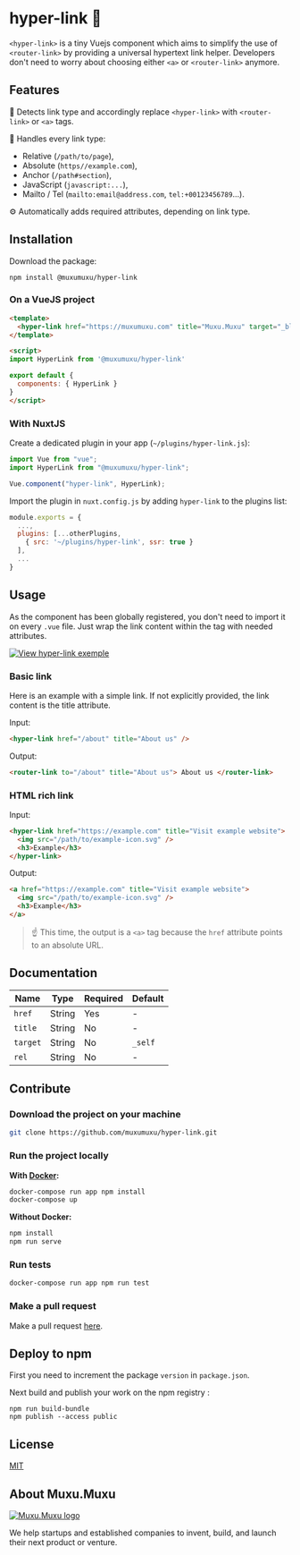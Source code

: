 # hyper-link 🔗

`<hyper-link>` is a tiny Vuejs component which aims to simplify the use of `<router-link>` by providing a universal hypertext link helper. Developers don't need to worry about choosing either `<a>` or `<router-link>` anymore.

## Features

🔎 Detects link type and accordingly replace `<hyper-link>` with `<router-link>` or `<a>` tags.

🔌 Handles every link type:

- Relative (`/path/to/page`),
- Absolute (`https//example.com`),
- Anchor (`/path#section`),
- JavaScript (`javascript:...`),
- Mailto / Tel (`mailto:email@address.com`, `tel:+00123456789`...).

⚙️ Automatically adds required attributes, depending on link type.

## Installation

Download the package:

```shell
npm install @muxumuxu/hyper-link
```

### On a VueJS project

```html
<template>
  <hyper-link href="https://muxumuxu.com" title="Muxu.Muxu" target="_blank" rel="noopener" />
</template>

<script>
import HyperLink from '@muxumuxu/hyper-link'

export default {
  components: { HyperLink }
}
</script>
```

### With NuxtJS

Create a dedicated plugin in your app (`~/plugins/hyper-link.js`):

```js
import Vue from "vue";
import HyperLink from "@muxumuxu/hyper-link";

Vue.component("hyper-link", HyperLink);
```

Import the plugin in `nuxt.config.js` by adding `hyper-link` to the plugins list:

```js
module.exports = {
  ...,
  plugins: [...otherPlugins,
    { src: '~/plugins/hyper-link', ssr: true }
  ],
  ...
}
```

## Usage

As the component has been globally registered, you don't need to import it on every `.vue` file. Just wrap the link content within the tag with needed attributes.

[![View hyper-link exemple](https://codesandbox.io/static/img/play-codesandbox.svg)](https://codesandbox.io/s/8x7yop89w9)

### Basic link

Here is an example with a simple link. If not explicitly provided, the link content is the title attribute.

Input:

```html
<hyper-link href="/about" title="About us" />
```

Output:

```html
<router-link to="/about" title="About us"> About us </router-link>
```

### HTML rich link

Input:

```html
<hyper-link href="https://example.com" title="Visit example website">
  <img src="/path/to/example-icon.svg" />
  <h3>Example</h3>
</hyper-link>
```

Output:

```html
<a href="https://example.com" title="Visit example website">
  <img src="/path/to/example-icon.svg" />
  <h3>Example</h3>
</a>
```

> ☝️ This time, the output is a `<a>` tag because the `href` attribute points to an absolute URL.

## Documentation

| Name     | Type   | Required | Default |
| -------- | ------ | -------- | ------- |
| `href`   | String | Yes      | -       |
| `title`  | String | No       | -       |
| `target` | String | No       | `_self` |
| `rel`    | String | No       | -       |

## Contribute

### Download the project on your machine

```sh
git clone https://github.com/muxumuxu/hyper-link.git
```

### Run the project locally

**With [Docker](https://docker.com):**

```sh
docker-compose run app npm install
docker-compose up
```

**Without Docker:**

```sh
npm install
npm run serve
```

### Run tests

```sh
docker-compose run app npm run test
```

### Make a pull request

Make a pull request [here](https://github.com/muxumuxu/hyper-link/pulls).

## Deploy to npm

First you need to increment the package `version` in `package.json`.

Next build and publish your work on the npm registry :

```
npm run build-bundle
npm publish --access public
```

## License

[MIT](/license.md)

## About Muxu.Muxu

[![Muxu.Muxu logo](https://i.imgur.com/fuFN8Rp.png)](https://muxumuxu.com)

We help startups and established companies to invent, build, and launch their next product or venture.
